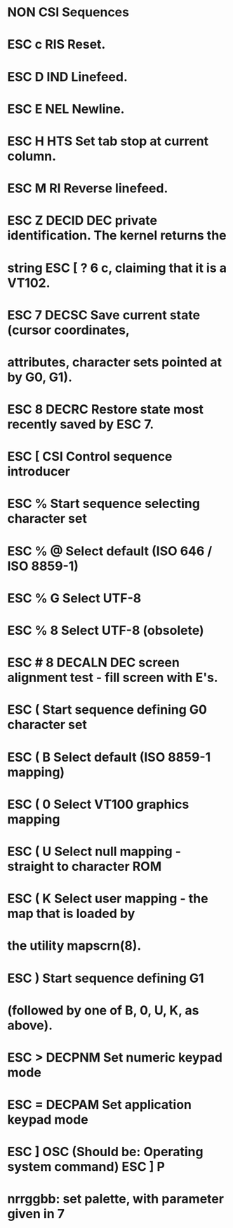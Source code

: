 # NON CSI Sequences
#       ESC c     RIS      Reset.
#       ESC D     IND      Linefeed.
#       ESC E     NEL      Newline.
#       ESC H     HTS      Set tab stop at current column.
#       ESC M     RI       Reverse linefeed.
#       ESC Z     DECID    DEC private identification. The kernel returns the
#                          string  ESC [ ? 6 c, claiming that it is a VT102.
#       ESC 7     DECSC    Save current state (cursor coordinates,
#                          attributes, character sets pointed at by G0, G1).
#       ESC 8     DECRC    Restore state most recently saved by ESC 7.
#       ESC [     CSI      Control sequence introducer
#       ESC %              Start sequence selecting character set
#       ESC % @               Select default (ISO 646 / ISO 8859-1)
#       ESC % G               Select UTF-8
#       ESC % 8               Select UTF-8 (obsolete)
#       ESC # 8   DECALN   DEC screen alignment test - fill screen with E's.
#       ESC (              Start sequence defining G0 character set
#       ESC ( B               Select default (ISO 8859-1 mapping)
#       ESC ( 0               Select VT100 graphics mapping
#       ESC ( U               Select null mapping - straight to character ROM
#       ESC ( K               Select user mapping - the map that is loaded by
#                             the utility mapscrn(8).
#       ESC )              Start sequence defining G1
#                          (followed by one of B, 0, U, K, as above).
#       ESC >     DECPNM   Set numeric keypad mode
#       ESC =     DECPAM   Set application keypad mode
#       ESC ]     OSC      (Should be: Operating system command) ESC ] P
#                          nrrggbb: set palette, with parameter given in 7